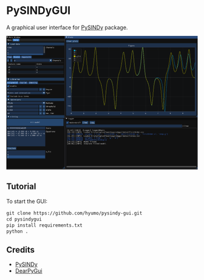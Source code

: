 
# PySINDyGUI

A graphical user interface for [PySINDy](https://github.com/dynamicslab/pysindy) package.

![Snapshot](./images/snapshot.png)

## Tutorial

To start the GUI:
```
git clone https://github.com/hyumo/pysindy-gui.git
cd pysindygui
pip install requirements.txt
python .
```

## Credits
- [PySINDy](https://github.com/dynamicslab/pysindy)
- [DearPyGui](https://github.com/hoffstadt/DearPyGui)